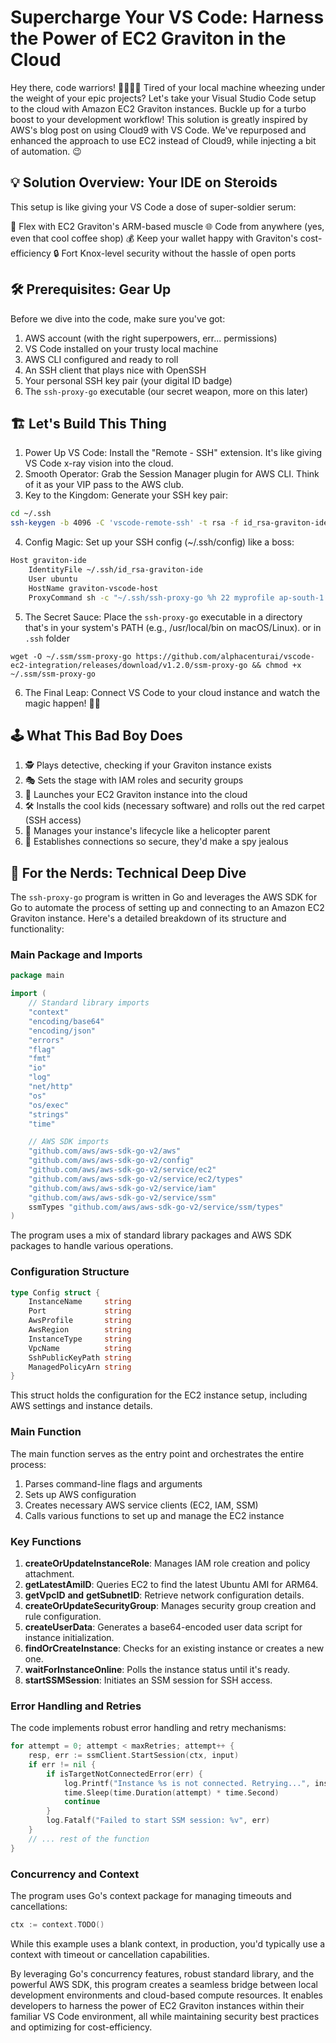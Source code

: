# Supercharge Your VS Code: Harness the Power of EC2 Graviton in the Cloud

Hey there, code warriors! 👩‍💻👨‍💻 Tired of your local machine wheezing under the weight of your epic projects? Let's take your Visual Studio Code setup to the cloud with Amazon EC2 Graviton instances. Buckle up for a turbo boost to your development workflow!
This solution is greatly inspired by AWS's blog post on using Cloud9 with VS Code. We've repurposed and enhanced the approach to use EC2 instead of Cloud9, while injecting a bit of automation. 😉

## 💡 Solution Overview: Your IDE on Steroids

This setup is like giving your VS Code a dose of super-soldier serum:

💪 Flex with EC2 Graviton's ARM-based muscle
🌐 Code from anywhere (yes, even that cool coffee shop)
💰 Keep your wallet happy with Graviton's cost-efficiency
🔒 Fort Knox-level security without the hassle of open ports

## 🛠️ Prerequisites: Gear Up

Before we dive into the code, make sure you've got:

1. AWS account (with the right superpowers, err... permissions)
2. VS Code installed on your trusty local machine
3. AWS CLI configured and ready to roll
4. An SSH client that plays nice with OpenSSH
5. Your personal SSH key pair (your digital ID badge)
6. The `ssh-proxy-go` executable (our secret weapon, more on this later)

## 🏗️ Let's Build This Thing

1. Power Up VS Code: Install the "Remote - SSH" extension. It's like giving VS Code x-ray vision into the cloud.
2. Smooth Operator: Grab the Session Manager plugin for AWS CLI. Think of it as your VIP pass to the AWS club.
3. Key to the Kingdom: Generate your SSH key pair:

```bash
cd ~/.ssh
ssh-keygen -b 4096 -C 'vscode-remote-ssh' -t rsa -f id_rsa-graviton-ide
```

4. Config Magic: Set up your SSH config (~/.ssh/config) like a boss:

```bash
Host graviton-ide
    IdentityFile ~/.ssh/id_rsa-graviton-ide
    User ubuntu
    HostName graviton-vscode-host
    ProxyCommand sh -c "~/.ssh/ssh-proxy-go %h 22 myprofile ap-south-1 m7g.xlarge my-vpc ~/.ssh/id_rsa-graviton-ide.pub"
```

5. The Secret Sauce: Place the `ssh-proxy-go` executable in a directory that's in your system's PATH (e.g., /usr/local/bin on macOS/Linux). or in `.ssh` folder

```
wget -O ~/.ssm/ssm-proxy-go https://github.com/alphacenturai/vscode-ec2-integration/releases/download/v1.2.0/ssm-proxy-go && chmod +x ~/.ssm/ssm-proxy-go
```

6. The Final Leap: Connect VS Code to your cloud instance and watch the magic happen! 🎩✨

## 🕹️ What This Bad Boy Does

1. 🕵️ Plays detective, checking if your Graviton instance exists
2. 🎭 Sets the stage with IAM roles and security groups
3. 🚀 Launches your EC2 Graviton instance into the cloud
4. 🛠️ Installs the cool kids (necessary software) and rolls out the red carpet (SSH access)
5. 🔄 Manages your instance's lifecycle like a helicopter parent
6. 🔐 Establishes connections so secure, they'd make a spy jealous

## 🧠 For the Nerds: Technical Deep Dive

The `ssh-proxy-go` program is written in Go and leverages the AWS SDK for Go to automate the process of setting up and connecting to an Amazon EC2 Graviton instance. Here's a detailed breakdown of its structure and functionality:

### Main Package and Imports

```go
package main

import (
    // Standard library imports
    "context"
    "encoding/base64"
    "encoding/json"
    "errors"
    "flag"
    "fmt"
    "io"
    "log"
    "net/http"
    "os"
    "os/exec"
    "strings"
    "time"

    // AWS SDK imports
    "github.com/aws/aws-sdk-go-v2/aws"
    "github.com/aws/aws-sdk-go-v2/config"
    "github.com/aws/aws-sdk-go-v2/service/ec2"
    "github.com/aws/aws-sdk-go-v2/service/ec2/types"
    "github.com/aws/aws-sdk-go-v2/service/iam"
    "github.com/aws/aws-sdk-go-v2/service/ssm"
    ssmTypes "github.com/aws/aws-sdk-go-v2/service/ssm/types"
)
```

The program uses a mix of standard library packages and AWS SDK packages to handle various operations.

### Configuration Structure

```go
type Config struct {
    InstanceName     string
    Port             string
    AwsProfile       string
    AwsRegion        string
    InstanceType     string
    VpcName          string
    SshPublicKeyPath string
    ManagedPolicyArn string
}
```

This struct holds the configuration for the EC2 instance setup, including AWS settings and instance details.

### Main Function

The main function serves as the entry point and orchestrates the entire process:

1. Parses command-line flags and arguments
2. Sets up AWS configuration
3. Creates necessary AWS service clients (EC2, IAM, SSM)
4. Calls various functions to set up and manage the EC2 instance

### Key Functions

1. **createOrUpdateInstanceRole**: Manages IAM role creation and policy attachment.
2. **getLatestAmiID**: Queries EC2 to find the latest Ubuntu AMI for ARM64.
3. **getVpcID** **and** **getSubnetID**: Retrieve network configuration details.
4. **createOrUpdateSecurityGroup**: Manages security group creation and rule configuration.
5. **createUserData**: Generates a base64-encoded user data script for instance initialization.
6. **findOrCreateInstance**: Checks for an existing instance or creates a new one.
7. **waitForInstanceOnline**: Polls the instance status until it's ready.
8. **startSSMSession**: Initiates an SSM session for SSH access.

### Error Handling and Retries

The code implements robust error handling and retry mechanisms:

```go
for attempt = 0; attempt < maxRetries; attempt++ {
    resp, err := ssmClient.StartSession(ctx, input)
    if err != nil {
        if isTargetNotConnectedError(err) {
            log.Printf("Instance %s is not connected. Retrying...", instanceID)
            time.Sleep(time.Duration(attempt) * time.Second)
            continue
        }
        log.Fatalf("Failed to start SSM session: %v", err)
    }
    // ... rest of the function
}
```

### Concurrency and Context

The program uses Go's context package for managing timeouts and cancellations:

```go
ctx := context.TODO()
```

While this example uses a blank context, in production, you'd typically use a context with timeout or cancellation capabilities.

By leveraging Go's concurrency features, robust standard library, and the powerful AWS SDK, this program creates a seamless bridge between local development environments and cloud-based compute resources. It enables developers to harness the power of EC2 Graviton instances within their familiar VS Code environment, all while maintaining security best practices and optimizing for cost-efficiency.
